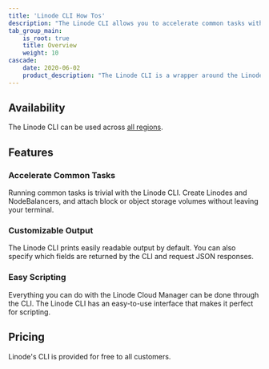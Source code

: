 ```yaml
---
title: 'Linode CLI How Tos'
description: "The Linode CLI allows you to accelerate common tasks with customizable output and easy scripting."
tab_group_main:
    is_root: true
    title: Overview
    weight: 10
cascade:
    date: 2020-06-02
    product_description: "The Linode CLI is a wrapper around the Linode API that allows you to manage your Linode account from the command line. Virtually any task that can be done through the Linode Manager can be done through the CLI, making it an excellent tool for scripting."
---
```


## Availability

The Linode CLI can be used across [all regions](https://www.linode.com/global-infrastructure/).

## Features

### Accelerate Common Tasks

Running common tasks is trivial with the Linode CLI. Create Linodes and NodeBalancers, and attach block or object storage volumes without leaving your terminal.

### Customizable Output

The Linode CLI prints easily readable output by default. You can also specify which fields are returned by the CLI and request JSON responses.

### Easy Scripting

Everything you can do with the Linode Cloud Manager can be done through the CLI. The Linode CLI has an easy-to-use interface that makes it perfect for scripting.

## Pricing

Linode's CLI is provided for free to all customers.
